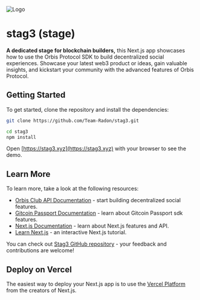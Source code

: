 ![Logo](https://www.stag3.xyz/stag3.svg)

# stag3 (stage)

**A dedicated stage for blockchain builders,** this Next.js app showcases how to use the Orbis Protocol SDK to build decentralized social experiences. Showcase your latest web3 product or ideas, gain valuable insights, and kickstart your community with the advanced features of Orbis Protocol.

## Getting Started

To get started, clone the repository and install the dependencies:

```bash
git clone https://github.com/Team-Radon/stag3.git
```

```bash
cd stag3
npm install

```

Open [https://stag3.xyz](https://stag3.xyz) with your browser to see the demo.

## Learn More

To learn more, take a look at the following resources:

- [Orbis Club API Documentation](https://nextjs.org/docs) - start building decentralized social features.
- [Gitcoin Passport Documentation](https://docs.passport.gitcoin.co/) - learn about Gitcoin Passport sdk features.
- [Next.js Documentation](https://nextjs.org/docs) - learn about Next.js features and API.
- [Learn Next.js](https://nextjs.org/learn) - an interactive Next.js tutorial.

You can check out [ Stag3 GitHub repository](https://github.com/Team-Radon/stag3/) - your feedback and contributions are welcome!

## Deploy on Vercel

The easiest way to deploy your Next.js app is to use the [Vercel Platform](https://vercel.com/new?utm_medium=default-template&filter=next.js&utm_source=create-next-app&utm_campaign=create-next-app-readme) from the creators of Next.js.
